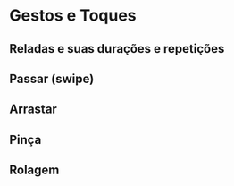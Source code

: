
# Gestos e Toques

## Reladas e suas durações e repetições

## Passar (swipe)

## Arrastar

## Pinça

## Rolagem
